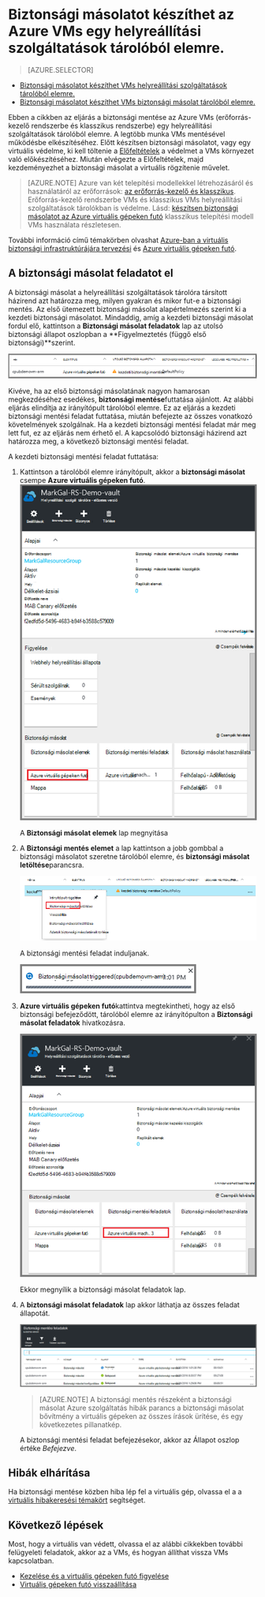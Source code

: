 <properties
    pageTitle="Készítsen biztonsági másolatot az Azure VMs egy helyreállítási szolgáltatások tárolóból elemre kattintva |} Microsoft Azure"
    description="Fedezze fel, regisztrálni és biztonsági másolatot készíthet az Azure virtuális gépeken futó ezekkel az eljárásokkal Azure virtuális gép biztonsági másolatának a helyreállítási szolgáltatások tárolóból elemre."
    services="backup"
    documentationCenter=""
    authors="markgalioto"
    manager="cfreeman"
    editor=""
    keywords="virtuális gép biztonsági mentés; Készítsen biztonsági másolatot virtuális gép; biztonsági mentési és katasztrófa helyreállítási; ARM virtuális biztonsági mentése"/>

<tags
    ms.service="backup"
    ms.workload="storage-backup-recovery"
    ms.tgt_pltfrm="na"
    ms.devlang="na"
    ms.topic="article"
    ms.date="07/29/2016"
    ms.author="trinadhk; jimpark; markgal;"/>


# <a name="back-up-azure-vms-to-a-recovery-services-vault"></a>Biztonsági másolatot készíthet az Azure VMs egy helyreállítási szolgáltatások tárolóból elemre.

> [AZURE.SELECTOR]
- [Biztonsági másolatot készíthet VMs helyreállítási szolgáltatások tárolóból elemre.](backup-azure-arm-vms.md)
- [Biztonsági másolatot készíthet VMs biztonsági másolat tárolóból elemre.](backup-azure-vms.md)

Ebben a cikkben az eljárás a biztonsági mentése az Azure VMs (erőforrás-kezelő rendszerbe és klasszikus rendszerbe) egy helyreállítási szolgáltatások tárolóból elemre. A legtöbb munka VMs mentésével működésbe elkészítéséhez. Előtt készítsen biztonsági másolatot, vagy egy virtuális védelme, ki kell töltenie a [Előfeltételek](backup-azure-arm-vms-prepare.md) a védelmet a VMs környezet való előkészítéséhez. Miután elvégezte a Előfeltételek, majd kezdeményezhet a biztonsági másolat a virtuális rögzítenie művelet.

>[AZURE.NOTE] Azure van két telepítési modellekkel létrehozásáról és használatáról az erőforrások: [az erőforrás-kezelő és klasszikus](../resource-manager-deployment-model.md). Erőforrás-kezelő rendszerbe VMs és klasszikus VMs helyreállítási szolgáltatások tárolókban is védelme. Lásd: [készítsen biztonsági másolatot az Azure virtuális gépeken futó](backup-azure-vms.md) klasszikus telepítési modell VMs használata részletesen.

További információ című témakörben olvashat [Azure-ban a virtuális biztonsági infrastruktúrájára tervezési](backup-azure-vms-introduction.md) és [Azure virtuális gépeken futó](https://azure.microsoft.com/documentation/services/virtual-machines/).

## <a name="triggering-the-back-up-job"></a>A biztonsági másolat feladatot el

A biztonsági másolat a helyreállítási szolgáltatások tárolóra társított házirend azt határozza meg, milyen gyakran és mikor fut-e a biztonsági mentés. Az első ütemezett biztonsági másolat alapértelmezés szerint ki a kezdeti biztonsági másolatot. Mindaddig, amíg a kezdeti biztonsági másolat fordul elő, kattintson a **Biztonsági másolat feladatok** lap az utolsó biztonsági állapot oszlopban a **Figyelmeztetés (függő első biztonsági)**szerint.

![Függőben lévő biztonsági mentése](./media/backup-azure-vms-first-look-arm/initial-backup-not-run.png)

Kivéve, ha az első biztonsági másolatának nagyon hamarosan megkezdéséhez esedékes, **biztonsági mentése**futtatása ajánlott. Az alábbi eljárás elindítja az irányítópult tárolóból elemre. Ez az eljárás a kezdeti biztonsági mentési feladat futtatása, miután befejezte az összes vonatkozó követelmények szolgálnak. Ha a kezdeti biztonsági mentési feladat már meg lett fut, ez az eljárás nem érhető el. A kapcsolódó biztonsági házirend azt határozza meg, a következő biztonsági mentési feladat.  

A kezdeti biztonsági mentési feladat futtatása:

1. Kattintson a tárolóból elemre irányítópult, akkor a **biztonsági másolat** csempe **Azure virtuális gépeken futó**. <br/>
    ![Beállítások ikon](./media/backup-azure-vms-first-look-arm/rs-vault-in-dashboard-backup-vms.png)

    A **Biztonsági másolat elemek** lap megnyitása

2. A **Biztonsági mentés elemet** a lap kattintson a jobb gombbal a biztonsági másolatot szeretne tárolóból elemre, és **biztonsági másolat letöltése**parancsra.

    ![Beállítások ikon](./media/backup-azure-vms-first-look-arm/back-up-now.png)

    A biztonsági mentési feladat induljanak. <br/>

    ![Biztonsági mentési feladat indított](./media/backup-azure-vms-first-look-arm/backup-triggered.png)

3. **Azure virtuális gépeken futó**kattintva megtekintheti, hogy az első biztonsági befejeződött, tárolóból elemre az irányítópulton a **Biztonsági másolat feladatok** hivatkozásra.

    ![Biztonsági mentési feladat csempe](./media/backup-azure-vms-first-look-arm/open-backup-jobs.png)

    Ekkor megnyílik a biztonsági másolat feladatok lap.

4. A **biztonsági másolat feladatok** lap akkor láthatja az összes feladat állapotát.

    ![Biztonsági mentési feladat csempe](./media/backup-azure-vms-first-look-arm/backup-jobs-in-jobs-view.png)

    >[AZURE.NOTE] A biztonsági mentés részeként a biztonsági másolat Azure szolgáltatás hibák parancs a biztonsági másolat bővítmény a virtuális gépeken az összes írások ürítése, és egy következetes pillanatkép.

    A biztonsági mentési feladat befejezésekor, akkor az Állapot oszlop értéke *Befejezve*.


## <a name="troubleshooting-errors"></a>Hibák elhárítása
Ha biztonsági mentése közben hiba lép fel a virtuális gép, olvassa el a a [virtuális hibakeresési témakört](backup-azure-vms-troubleshoot.md) segítséget.

## <a name="next-steps"></a>Következő lépések

Most, hogy a virtuális van védett, olvassa el az alábbi cikkekben további felügyeleti feladatok, akkor az a VMs, és hogyan állíthat vissza VMs kapcsolatban.

- [Kezelése és a virtuális gépeken futó figyelése](backup-azure-manage-vms.md)
- [Virtuális gépeken futó visszaállítása](backup-azure-arm-restore-vms.md)
